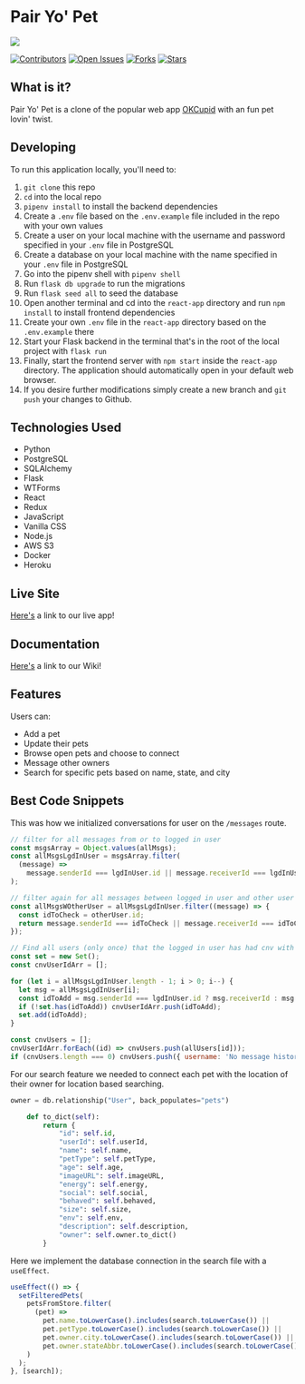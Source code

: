 # Pair Yo' Pet

<p align='left'>
    <img src="https://pair-yo-pet-aws.s3-us-west-1.amazonaws.com/pyp-logo-cropped.png">
</p>

[![Contributors](https://img.shields.io/github/contributors/markhv-code/pair-yo-pet)](https://www.github.com/markhv-code/pair-yo-pet/contributors)
[![Open Issues](https://img.shields.io/github/issues/markhv-code/pair-yo-pet)](https://www.github.com/markhv-code/pair-yo-pet/issues)
[![Forks](https://img.shields.io/github/forks/markhv-code/pair-yo-pet)](https://www.github.com/markhv-code/pair-yo-pet/forks)
[![Stars](https://img.shields.io/github/stars/markhv-code/pair-yo-pet)](https://www.github.com/markhv-code/pair-yo-pet/stars)

## What is it?

Pair Yo' Pet is a clone of the popular web app [OKCupid](https://www.okcupid.com/) with an fun pet lovin' twist.

## Developing

To run this application locally, you'll need to:

1. `git clone` this repo
2. `cd` into the local repo
3. `pipenv install` to install the backend dependencies
4. Create a `.env` file based on the `.env.example` file included in the repo with your own values
5. Create a user on your local machine with the username and password specified in your `.env` file in PostgreSQL
6. Create a database on your local machine with the name specified in your `.env` file in PostgreSQL
7. Go into the pipenv shell with `pipenv shell`
8. Run `flask db upgrade` to run the migrations
9. Run `flask seed all` to seed the database
10. Open another terminal and cd into the `react-app` directory and run `npm install` to install frontend dependencies
11. Create your own `.env` file in the `react-app` directory based on the `.env.example` there
12. Start your Flask backend in the terminal that's in the root of the local project with `flask run`
13. Finally, start the frontend server with `npm start` inside the `react-app` directory. The application should automatically open in your default web browser.
14. If you desire further modifications simply create a new branch and `git push` your changes to Github.

## Technologies Used

- Python
- PostgreSQL
- SQLAlchemy
- Flask
- WTForms
- React
- Redux
- JavaScript
- Vanilla CSS
- Node.js
- AWS S3
- Docker
- Heroku

## Live Site

[Here's](https://https://pairyopet.herokuapp.com//) a link to our live app!

## Documentation

[Here's](https://github.com/markhv-code/pair-yo-pet/wiki/) a link to our Wiki!

## Features

Users can:

- Add a pet
- Update their pets
- Browse open pets and choose to connect
- Message other owners
- Search for specific pets based on name, state, and city

## Best Code Snippets

This was how we initialized conversations for user on the `/messages` route.

```js
// filter for all messages from or to logged in user
const msgsArray = Object.values(allMsgs);
const allMsgsLgdInUser = msgsArray.filter(
  (message) =>
    message.senderId === lgdInUser.id || message.receiverId === lgdInUser.id
);

// filter again for all messages between logged in user and other user (chosen user)
const allMsgsWOtherUser = allMsgsLgdInUser.filter((message) => {
  const idToCheck = otherUser.id;
  return message.senderId === idToCheck || message.receiverId === idToCheck;
});
```

```js
// Find all users (only once) that the logged in user has had cnv with
const set = new Set();
const cnvUserIdArr = [];

for (let i = allMsgsLgdInUser.length - 1; i > 0; i--) {
  let msg = allMsgsLgdInUser[i];
  const idToAdd = msg.senderId === lgdInUser.id ? msg.receiverId : msg.senderId;
  if (!set.has(idToAdd)) cnvUserIdArr.push(idToAdd);
  set.add(idToAdd);
}

const cnvUsers = [];
cnvUserIdArr.forEach((id) => cnvUsers.push(allUsers[id]));
if (cnvUsers.length === 0) cnvUsers.push({ username: 'No message history' });
```

For our search feature we needed to connect each pet with the location of their owner for location based searching.

```py
owner = db.relationship("User", back_populates="pets")

    def to_dict(self):
        return {
            "id": self.id,
            "userId": self.userId,
            "name": self.name,
            "petType": self.petType,
            "age": self.age,
            "imageURL": self.imageURL,
            "energy": self.energy,
            "social": self.social,
            "behaved": self.behaved,
            "size": self.size,
            "env": self.env,
            "description": self.description,
            "owner": self.owner.to_dict()
        }
```

Here we implement the database connection in the search file with a `useEffect`.

```js
useEffect(() => {
  setFilteredPets(
    petsFromStore.filter(
      (pet) =>
        pet.name.toLowerCase().includes(search.toLowerCase()) ||
        pet.petType.toLowerCase().includes(search.toLowerCase()) ||
        pet.owner.city.toLowerCase().includes(search.toLowerCase()) ||
        pet.owner.stateAbbr.toLowerCase().includes(search.toLowerCase())
    )
  );
}, [search]);
```
